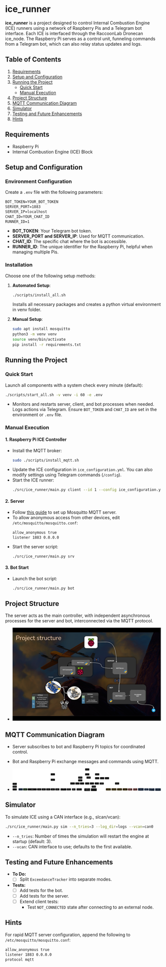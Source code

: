 # ice_runner

**ice_runner** is a project designed to control Internal Combustion Engine (ICE) runners using a network of Raspberry Pis and a Telegram bot interface. Each ICE is interfaced through the RaccoonLab Dronecan ice_node. The Raspberry Pi serves as a control unit, funneling commands from a Telegram bot, which can also relay status updates and logs.

## Table of Contents
1. [Requirements](#requirements)
2. [Setup and Configuration](#setup-and-configuration)
3. [Running the Project](#running-the-project)
   - [Quick Start](#quick-start)
   - [Manual Execution](#manual-execution)
4. [Project Structure](#project-structure)
5. [MQTT Communication Diagram](#mqtt-communication-diagram)
6. [Simulator](#simulator)
7. [Testing and Future Enhancements](#testing-and-future-enhancements)
8. [Hints](#hints)

## Requirements
- Raspberry Pi
- Internal Combustion Engine (ICE) Block

## Setup and Configuration

### Environment Configuration
Create a `.env` file with the following parameters:
```
BOT_TOKEN=YOUR_BOT_TOKEN
SERVER_PORT=1883
SERVER_IP=localhost
CHAT_ID=YOUR_CHAT_ID
RUNNER_ID=1
```
- **BOT_TOKEN**: Your Telegram bot token.
- **SERVER_PORT and SERVER_IP**: Used for MQTT communication.
- **CHAT_ID**: The specific chat where the bot is accessible.
- **RUNNER_ID**: The unique identifier for the Raspberry Pi, helpful when managing multiple Pis.

### Installation
Choose one of the following setup methods:

1. **Automated Setup**: 
   ```bash
   ./scripts/install_all.sh
   ```
   Installs all necessary packages and creates a python virtual environment in venv folder.

2. **Manual Setup**: 
   ```bash
   sudo apt install mosquitto
   python3 -m venv venv
   source venv/bin/activate
   pip install -r requirements.txt
   ```

## Running the Project

### Quick Start
Launch all components with a system check every minute (default):
```bash
./scripts/start_all.sh -v venv -i 60 -e .env
```
- Monitors and restarts server, client, and bot processes when needed. Logs actions via Telegram. Ensure `BOT_TOKEN` and `CHAT_ID` are set in the environment or `.env` file.

### Manual Execution

#### 1. Raspberry Pi ICE Controller
- Install the MQTT broker:
  ```bash
  sudo ./scripts/install_mqtt.sh
  ```
- Update the ICE configuration in `ice_configuration.yml`. You can also modify settings using Telegram commands (`/config`).
- Start the ICE runner:
  ```bash
  ./src/ice_runner/main.py client --id 1 --config ice_configuration.yml
  ```

#### 2. Server
- Follow [this guide](https://www.atlantic.net/dedicated-server-hosting/how-to-install-mosquitto-mqtt-server-on-ubuntu-22-04/) to set up Mosquitto MQTT server.
- To allow anonymous access from other devices, edit `/etc/mosquitto/mosquitto.conf`:
  ```
  allow_anonymous true
  listener 1883 0.0.0.0
  ```
- Start the server script:
  ```bash
  ./src/ice_runner/main.py srv
  ```

#### 3. Bot Start
- Launch the bot script:
  ```bash
  ./src/ice_runner/main.py bot
  ```

## Project Structure
The server acts as the main controller, with independent asynchronous processes for the server and bot, interconnected via the MQTT protocol.

- ![Project Structure](assets/auto_ice_structure.png)

## MQTT Communication Diagram
- Server subscribes to bot and Raspberry Pi topics for coordinated control.
- Bot and Raspberry Pi exchange messages and commands using MQTT.

- ![MQTT Communication Diagram](assets/mqtt_diagram.svg)

## Simulator
To simulate ICE using a CAN interface (e.g., slcan/vcan):
```bash
./src/ice_runner/main.py sim --n_tries=3 --log_dir=logs --vcan=can0
```
- `--n_tries`: Number of times the simulation will restart the engine at startup (default: 3).
- `--vcan`: CAN interface to use; defaults to the first available.

## Testing and Future Enhancements
- **To Do:**
  - [ ] Split `ExceedanceTracker` into separate modes.

- **Tests:**
  - [ ] Add tests for the bot.
  - [ ] Add tests for the server.
  - [ ] Extend client tests:
    - Test `NOT_CONNECTED` state after connecting to an external node.

## Hints
For rapid MQTT server configuration, append the following to `/etc/mosquitto/mosquitto.conf`:
```
allow_anonymous true
listener 1883 0.0.0.0
protocol mqtt
```
